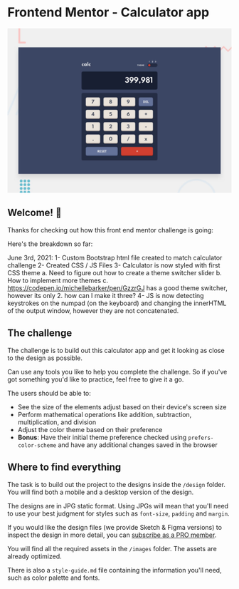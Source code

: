 # Frontend Mentor - Calculator app

![Design preview for the Calculator app coding challenge](./design/desktop-preview.jpg)

## Welcome! 👋

Thanks for checking out how this front end mentor challenge is going:

Here's the breakdown so far:

June 3rd, 2021:
    1- Custom Bootstrap html file created to match calculator challenge
    2- Created CSS / JS Files
    3- Calculator is now styled with first CSS theme
      a. Need to figure out how to create a theme switcher slider
      b. How to implement more themes
      c. https://codepen.io/michellebarker/pen/GzzrGJ has a good theme switcher, however its only 2. how can I make it three?
    4- JS is now detecting keystrokes on the numpad (on the keyboard) and changing the innerHTML of the output window, however they are not concatenated.


## The challenge

The challenge is to build out this calculator app and get it looking as close to the design as possible.

Can use any tools you like to help you complete the challenge. So if you've got something you'd like to practice, feel free to give it a go.

The users should be able to:

- See the size of the elements adjust based on their device's screen size
- Perform mathematical operations like addition, subtraction, multiplication, and division
- Adjust the color theme based on their preference
- **Bonus**: Have their initial theme preference checked using `prefers-color-scheme` and have any additional changes saved in the browser

## Where to find everything

The task is to build out the project to the designs inside the `/design` folder. You will find both a mobile and a desktop version of the design.

The designs are in JPG static format. Using JPGs will mean that you'll need to use your best judgment for styles such as `font-size`, `padding` and `margin`.

If you would like the design files (we provide Sketch & Figma versions) to inspect the design in more detail, you can [subscribe as a PRO member](https://www.frontendmentor.io/pro).

You will find all the required assets in the `/images` folder. The assets are already optimized.

There is also a `style-guide.md` file containing the information you'll need, such as color palette and fonts.
